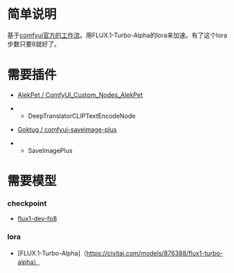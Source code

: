 # 简单说明

基于[comfyui官方的工作流](https://comfyanonymous.github.io/ComfyUI_examples/flux/#flux-dev-1)。用FLUX.1-Turbo-Alpha的lora来加速。有了这个lora步数只要8就好了。

# 需要插件

- [AlekPet / ComfyUI_Custom_Nodes_AlekPet](https://github.com/AlekPet/ComfyUI_Custom_Nodes_AlekPet)
- - DeepTranslatorCLIPTextEncodeNode

- [Goktug / comfyui-saveimage-plus](https://github.com/Goktug/comfyui-saveimage-plus)
- - SaveImagePlus

# 需要模型

### checkpoint
- [flux1-dev-fp8](https://huggingface.co/Comfy-Org/flux1-dev/blob/main/flux1-dev-fp8.safetensors)

### lora
- [FLUX.1-Turbo-Alpha]（https://civitai.com/models/876388/flux1-turbo-alpha）
